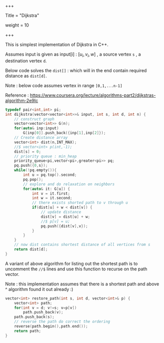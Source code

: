 +++

Title = "Dijkstra"

weight = 10

+++

This is simplest implementation of Dijkstra in C++.

Assumes input is given as input[i] : $[u_i,v_i,w]$ , a source vertex `s` , a destination vertex `d`.

Below code solves the `dist[]` : which will in the end contain required distance as `dist[d]`.

Note : below code assumes vertex in range `[0,1,...n-1]`

Reference : https://www.coursera.org/lecture/algorithms-part2/dijkstras-algorithm-2e9Ic

````c++
typedef pair<int,int> pi;
int dijkstra(vector<vector<int>>& input, int s, int d, int n) {
    // construct graph
    vector<vector<int>> G(n);
    for(auto& inp:input)
        G[inp[0]].push_back({inp[1],inp[2]});
    // Create distance array
    vector<int> dist(n,INT_MAX);
    //$ vector<int> p(int,-1);
    dist[s] = 0;
    // priority queue : min_heap
    priority_queue<pi,vector<pi>,greater<pi>> pq;
    pq.push({0,s});
    while(!pq.empty()){
        int u = pq.top().second;
        pq.pop();
        // explore and do relaxation on neighbors
        for(auto& it: G[u]) {
            int v = it.first;
            int w = it.second;           
            // there exists shorted path to v through u
            if(dist[u] + w < dist[v]) {
                // update distance
                dist[v] = dist[u] + w;
                //$ p[v] = u;
                pq.push({dist[v],v});
            }
        }
    }
    // now dist contains shortest distance of all vertices from s
    return dist[d];
}
````



A variant of above algorithm for listing out the shortest path is to uncomment the `//$`  lines and use this function to recurse on the path vector.

Note : this implementation assumes that there is a shortest path and above ^ algorithm found it out already :)

````c++
vector<int> restore_path(int s, int d, vector<int>& p) {
    vector<int> path;
    for(int v = d; v!=s; v=p[v])
        path.push_back(v);
    path.push_back(s);
    // reverse the path do correct the ordering
    reverse(path.begin(),path.end());
    return path;
}
````

